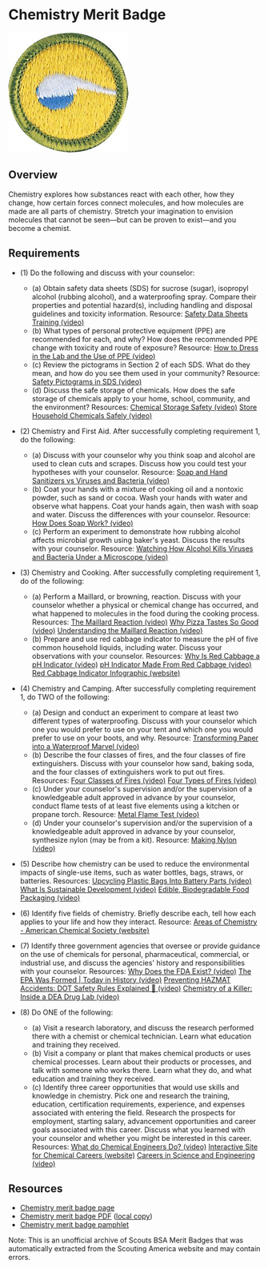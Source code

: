 

# Chemistry Merit Badge

![Chemistry Merit Badge](images/chemistry-merit-badge.jpg)

## Overview



Chemistry explores how substances react with each other, how they change, how certain forces connect molecules, and how molecules are made are all parts of chemistry. Stretch your imagination to envision molecules that cannot be seen—but can be proven to exist—and you become a chemist.

## Requirements

* (1) Do the following and discuss with your counselor:
    * (a) Obtain safety data sheets (SDS) for sucrose (sugar), isopropyl alcohol (rubbing alcohol), and a waterproofing spray. Compare their properties and potential hazard(s), including handling and disposal guidelines and toxicity information. Resource: [Safety Data Sheets Training (video)](https://www.youtube.com/watch?v=_yWF-w3CwmU)
    * (b) What types of personal protective equipment (PPE) are recommended for each, and why? How does the recommended PPE change with toxicity and route of exposure? Resource: [How to Dress in the Lab and the Use of PPE (video)](https://youtu.be/i1D6zpSw_6Q?si=ktvcHSrfviHvAK2z)
    * (c) Review the pictograms in Section 2 of each SDS. What do they mean, and how do you see them used in your community? Resource: [Safety Pictograms in SDS (video)](https://youtube.com/shorts/x_TebXJET0Y?si=Lualg-CYIcshzBxE)
    * (d) Discuss the safe storage of chemicals. How does the safe storage of chemicals apply to your home, school, community, and the environment? Resources: [Chemical Storage Safety (video)](https://youtu.be/4GUSQj-xOBY?si=CI7Brkhm2NkXs4Wl) [Store Household Chemicals Safely (video)](https://youtube.com/shorts/9kK3sW1uu9U?si=Nc9ghap1S8ti5wgi)


* (2) Chemistry and First Aid. After successfully completing requirement 1, do the following:
    * (a) Discuss with your counselor why you think soap and alcohol are used to clean cuts and scrapes. Discuss how you could test your hypotheses with your counselor. Resource: [Soap and Hand Sanitizers vs Viruses and Bacteria (video)](https://www.youtube.com/watch?v=x7KKkElpyKQ)
    * (b) Coat your hands with a mixture of cooking oil and a nontoxic powder, such as sand or cocoa. Wash your hands with water and observe what happens. Coat your hands again, then wash with soap and water. Discuss the differences with your counselor. Resource: [How Does Soap Work? (video)](https://www.youtube.com/shorts/Jx5BgbIkXEs)
    * (c) Perform an experiment to demonstrate how rubbing alcohol affects microbial growth using baker's yeast. Discuss the results with your counselor. Resource: [Watching How Alcohol Kills Viruses and Bacteria Under a Microscope (video)](https://www.youtube.com/shorts/Jx5BgbIkXEs)


* (3) Chemistry and Cooking. After successfully completing requirement 1, do of the following:
    * (a) Perform a Maillard, or browning, reaction. Discuss with your counselor whether a physical or chemical change has occurred, and what happened to molecules in the food during the cooking process. Resources: [The Maillard Reaction (video)](https://youtu.be/rs1JLYXROVU) [Why Pizza Tastes So Good (video)](https://youtu.be/tOkCgAwhh9U) [Understanding the Maillard Reaction (video)](https://www.youtube.com/watch?v=5lKzZc_OO7U)
    * (b) Prepare and use red cabbage indicator to measure the pH of five common household liquids, including water. Discuss your observations with your counselor. Resources: [Why Is Red Cabbage a pH Indicator (video)](https://youtu.be/4AElaDIhMyA?si=Xy70e7RL3auxEy8F) [pH Indicator Made From Red Cabbage (video)](https://youtu.be/hPcRylO4lQM?si=tMGhB4e9QtPvN3Xx) [Red Cabbage Indicator Infographic (website)](https://www.compoundchem.com/2017/05/18/red-cabbage/)


* (4) Chemistry and Camping. After successfully completing requirement 1, do TWO of the following:
    * (a) Design and conduct an experiment to compare at least two different types of waterproofing. Discuss with your counselor which one you would prefer to use on your tent and which one you would prefer to use on your boots, and why. Resource: [Transforming Paper into a Waterproof Marvel (video)](https://www.youtube.com/shorts/s3fDbnfolCM)
    * (b) Describe the four classes of fires, and the four classes of fire extinguishers. Discuss with your counselor how sand, baking soda, and the four classes of extinguishers work to put out fires. Resources: [Four Classes of Fires (video)](https://www.youtube.com/watch?v=B8PrA_AOa6w) [Four Types of Fires (video)](https://www.youtube.com/watch?v=Epa_2mCi4lw)
    * (c) Under your counselor's supervision and/or the supervision of a knowledgeable adult approved in advance by your counselor, conduct flame tests of at least five elements using a kitchen or propane torch. Resource: [Metal Flame Test (video)](https://www.youtube.com/watch?v=7hC-KyFraCQ)
    * (d) Under your counselor's supervision and/or the supervision of a knowledgeable adult approved in advance by your counselor, synthesize nylon (may be from a kit). Resource: [Making Nylon (video)](https://www.youtube.com/watch?v=NQpTQFGKRN8)


* (5) Describe how chemistry can be used to reduce the environmental impacts of single-use items, such as water bottles, bags, straws, or batteries. Resources:  [Upcycling Plastic Bags Into Battery Parts (video)](https://youtu.be/0maMpqRcmpc?si=UrAlTaUPdiVmzjfK)  [What Is Sustainable Development (video)](https://youtu.be/m-5UD9xpa6o?feature=shared)  [Edible, Biodegradable Food Packaging (video)](https://youtu.be/wt32GgQGTcI?si=kWEnOpNvegPFNKRg)
* (6) Identify five fields of chemistry. Briefly describe each, tell how each applies to your life and how they interact. Resource:  [Areas of Chemistry - American Chemical Society (website)](https://www.acs.org/careers/chemical-sciences/areas.html)
* (7) Identify three government agencies that oversee or provide guidance on the use of chemicals for personal, pharmaceutical, commercial, or industrial use, and discuss the agencies' history and responsibilities with your counselor. Resources:  [Why Does the FDA Exist? (video)](https://youtu.be/DmYX23j5rnQ?si=O16gv-2M6VzHE5N1)  [The EPA Was Formed | Today in History (video)](https://youtu.be/cvM54p1CQeA?si=Cn6qlMYp9NcalK5W)  [Preventing HAZMAT Accidents: DOT Safety Rules Explained 🧪 (video)](https://youtu.be/T0xn38nYSig?si=MCKBwz8JCPPjOdGt)  [Chemistry of a Killer: Inside a DEA Drug Lab (video)](https://youtu.be/MATaoXb924o?si=wi2SAv4bm-He7g2D)
* (8) Do ONE of the following:
    * (a) Visit a research laboratory, and discuss the research performed there with a chemist or chemical technician. Learn what education and training they received.
    * (b) Visit a company or plant that makes chemical products or uses chemical processes. Learn about their products or processes, and talk with someone who works there. Learn what they do, and what education and training they received.
    * (c) Identify three career opportunities that would use skills and knowledge in chemistry. Pick one and research the training, education, certification requirements, experience, and expenses associated with entering the field. Research the prospects for employment, starting salary, advancement opportunities and career goals associated with this career. Discuss what you learned with your counselor and whether you might be interested in this career. Resources: [What do Chemical Engineers Do? (video)](https://youtu.be/k-7B_YfHWXQ?si=IzIXY1zQaloFTLhM) [Interactive Site for Chemical Careers (website)](https://www.acs.org/careers/chemical-sciences.html) [Careers in Science and Engineering (video)](https://youtu.be/L7GAx9b8HAQ?si=N6v5La0u1Mp5iSER)




## Resources

- [Chemistry merit badge page](https://www.scouting.org/merit-badges/chemistry/)
- [Chemistry merit badge PDF](https://filestore.scouting.org/filestore/Merit_Badge_ReqandRes/Pamphlets/Chemistry_2023.pdf) ([local copy](files/chemistry-merit-badge.pdf))
- [Chemistry merit badge pamphlet](https://www.scoutshop.org/bsa-chemistry-merit-badge-pamphlet-boy-scouts-of-america-660394.html)

Note: This is an unofficial archive of Scouts BSA Merit Badges that was automatically extracted from the Scouting America website and may contain errors.